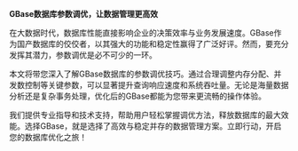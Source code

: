 **GBase数据库参数调优，让数据管理更高效**

在大数据时代，数据库性能直接影响企业的决策效率与业务发展速度。GBase作为国产数据库的佼佼者，以其强大的功能和稳定性赢得了广泛好评。然而，要充分发挥其潜力，参数调优是必不可少的一环。

本文将带您深入了解GBase数据库的参数调优技巧。通过合理调整内存分配、并发数控制等关键参数，可以显著提升查询响应速度和系统吞吐量。无论是海量数据分析还是复杂事务处理，优化后的GBase都能为您带来更流畅的操作体验。

我们提供专业指导和技术支持，帮助用户轻松掌握调优方法，释放数据库的最大效能。选择GBase，就是选择了高效与稳定并存的数据管理方案。立即行动，开启您的数据库优化之旅！